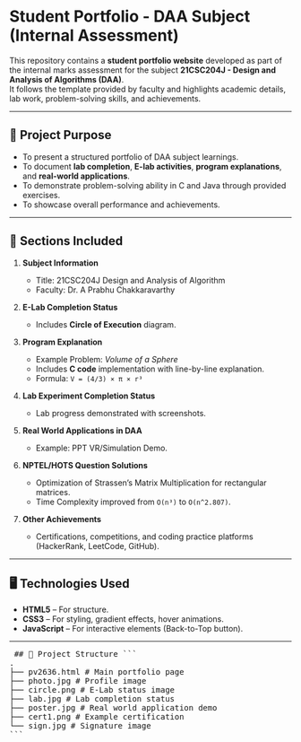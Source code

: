 # Student Portfolio - DAA Subject (Internal Assessment)

This repository contains a **student portfolio website** developed as part of the internal marks assessment for the subject **21CSC204J - Design and Analysis of Algorithms (DAA)**.  
It follows the template provided by faculty and highlights academic details, lab work, problem-solving skills, and achievements.

---

## 📌 Project Purpose
- To present a structured portfolio of DAA subject learnings.
- To document **lab completion**, **E-lab activities**, **program explanations**, and **real-world applications**.
- To demonstrate problem-solving ability in C and Java through provided exercises.
- To showcase overall performance and achievements.

---

## 📂 Sections Included
1. **Subject Information**  
   - Title: 21CSC204J Design and Analysis of Algorithm  
   - Faculty: Dr. A Prabhu Chakkaravarthy  

2. **E-Lab Completion Status**  
   - Includes **Circle of Execution** diagram.

3. **Program Explanation**  
   - Example Problem: *Volume of a Sphere*  
   - Includes **C code** implementation with line-by-line explanation.  
   - Formula: `V = (4/3) × π × r³`  

4. **Lab Experiment Completion Status**  
   - Lab progress demonstrated with screenshots.

5. **Real World Applications in DAA**  
   - Example: PPT VR/Simulation Demo.

6. **NPTEL/HOTS Question Solutions**  
   - Optimization of Strassen’s Matrix Multiplication for rectangular matrices.  
   - Time Complexity improved from `O(n³)` to `O(n^2.807)`.

7. **Other Achievements**  
   - Certifications, competitions, and coding practice platforms (HackerRank, LeetCode, GitHub).  

---

## 🖥️ Technologies Used
- **HTML5** – For structure.  
- **CSS3** – For styling, gradient effects, hover animations.  
- **JavaScript** – For interactive elements (Back-to-Top button).  

---

<pre> ## 📂 Project Structure ```
. 
├── pv2636.html # Main portfolio page 
├── photo.jpg # Profile image 
├── circle.png # E-Lab status image 
├── lab.jpg # Lab completion status 
├── poster.jpg # Real world application demo 
├── cert1.png # Example certification 
└── sign.jpg # Signature image 
``` </pre>
